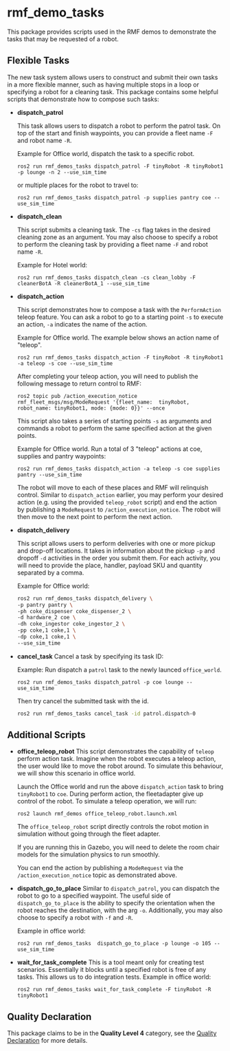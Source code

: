 # rmf\_demo\_tasks

This package provides scripts used in the RMF demos to demonstrate the tasks that may be requested of a robot.

## Flexible Tasks

The new task system allows users to construct and submit their own tasks in a more flexible manner, such as having multiple stops in a loop or specifying a robot for a cleaning task. This package contains some helpful scripts that demonstrate how to compose such tasks:

- **dispatch_patrol**

  This task allows users to dispatch a robot to perform the patrol task. On top of the start and finish waypoints, you can provide a fleet name `-F` and robot name `-R`.

  Example for Office world, dispatch the task to a specific robot.
  ```
  ros2 run rmf_demos_tasks dispatch_patrol -F tinyRobot -R tinyRobot1 -p lounge -n 2 --use_sim_time
  ```

  or multiple places for the robot to travel to:
  ```
  ros2 run rmf_demos_tasks dispatch_patrol -p supplies pantry coe --use_sim_time
  ```

- **dispatch_clean**

  This script submits a cleaning task. The `-cs` flag takes in the desired cleaning zone as an argument. You may also choose to specify a robot to perform the cleaning task by providing a fleet name `-F` and robot name `-R`.

  Example for Hotel world:
  ```
  ros2 run rmf_demos_tasks dispatch_clean -cs clean_lobby -F cleanerBotA -R cleanerBotA_1 --use_sim_time
  ```

- **dispatch_action**

  This script demonstrates how to compose a task with the `PerformAction` teleop feature. You can ask a robot to go to a starting point `-s` to execute an action, `-a` indicates the name of the action.

  Example for Office world. The example below shows an action name of "teleop".
  ```
  ros2 run rmf_demos_tasks dispatch_action -F tinyRobot -R tinyRobot1 -a teleop -s coe --use_sim_time
  ```

  After completing your teleop action, you will need to publish the following message to return control to RMF:
  ```
  ros2 topic pub /action_execution_notice rmf_fleet_msgs/msg/ModeRequest '{fleet_name:  tinyRobot, robot_name: tinyRobot1, mode: {mode: 0}}' --once
  ```

  This script also takes a series of starting points `-s` as arguments and commands a robot to perform the same specified action at the given points.

  Example for Office world. Run a total of 3 "teleop" actions at coe, supplies and pantry waypoints:
  ```
  ros2 run rmf_demos_tasks dispatch_action -a teleop -s coe supplies pantry --use_sim_time
  ```

  The robot will move to each of these places and RMF will relinquish control. Similar to `dispatch_action` earlier, you may perform your desired action (e.g. using the provided `teleop_robot` script) and end the action by publishing a `ModeRequest` to `/action_execution_notice`. The robot will then move to the next point to perform the next action.

- **dispatch_delivery**

  This script allows users to perform deliveries with one or more pickup and drop-off locations. It takes in information about the pickup `-p` and dropoff `-d` activities in the order you submit them. For each activity, you will need to provide the place, handler, payload SKU and quantity separated by a comma.

  Example for Office world:
  ```bash
  ros2 run rmf_demos_tasks dispatch_delivery \
  -p pantry pantry \
  -ph coke_dispenser coke_dispenser_2 \
  -d hardware_2 coe \
  -dh coke_ingestor coke_ingestor_2 \
  -pp coke,1 coke,1 \
  -dp coke,1 coke,1 \
  --use_sim_time
  ```

- **cancel_task**
  Cancel a task by specifying its task ID:
  
  Example: Run dispatch a `patrol` task to the newly launced `office_world`.
  ```
  ros2 run rmf_demos_tasks dispatch_patrol -p coe lounge --use_sim_time
  ```

  Then try cancel the submitted task with the id.
  ```bash
  ros2 run rmf_demos_tasks cancel_task -id patrol.dispatch-0
  ```

## Additional Scripts

- **office_teleop_robot**
  This script demonstrates the capability of `teleop` perform action task. Imagine when the robot executes a teleop action, the user would like to move the robot around. To simulate this behaviour, we will show this scenario in office world.
  
  Launch the Office world and run the above `dispatch_action` task to bring `tinyRobot1` to `coe`. During perform action, the fleetadapter give up control of the robot. To simulate a teleop operation, we will run:
  ```
  ros2 launch rmf_demos office_teleop_robot.launch.xml
  ```
  
  The `office_teleop_robot` script directly controls the robot motion in simulation without going through the fleet adapter.

  If you are running this in Gazebo, you will need to delete the room chair models for the simulation physics to run smoothly.

  You can end the action by publishing a `ModeRequest` via the `/action_execution_notice` topic as demonstrated above.

- **dispatch_go_to_place**
  Similar to `dispatch_patrol`, you can dispatch the robot to go to a specified waypoint. The useful side of `dispatch_go_to_place` is the ability to specify the orientation when the robot reaches the destination, with the arg `-o`. Additionally, you may also choose to specify a robot with `-f` and `-R`.

  Example in office world:
  ```
  ros2 run rmf_demos_tasks  dispatch_go_to_place -p lounge -o 105 --use_sim_time
  ```

- **wait_for_task_complete**
  This is a tool meant only for creating test scenarios. Essentially it blocks until a specified robot is free of any tasks. This allows us to do integration tests. Example in office world:
  ```
  ros2 run rmf_demos_tasks wait_for_task_complete -F tinyRobot -R tinyRobot1
  ```

## Quality Declaration

This package claims to be in the **Quality Level 4** category, see the [Quality Declaration](./QUALITY_DECLARATION.md) for more details.

